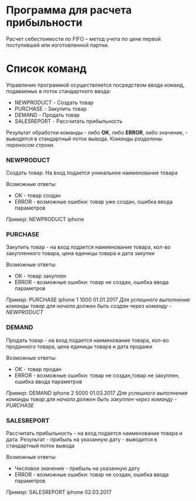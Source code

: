 # Программа для расчета прибыльности

Расчет себестоимости по FIFO – метод учета по цене первой поступившей или
изготовленной партии.

# Список команд

Управление программой осуществляется посредством ввода команд, подаваемых в поток
стандартного ввода:

- NEWPRODUCT - Создать товар
- PURCHASE - Закупить товар
- DEMAND - Продать товар
- SALESREPORT - Рассчитать прибыльность

Результат обработки команды - либо **OK**, либо **ERROR**, либо
значение, - выводятся в стандартный поток вывода.
*Команды разделены переносом строки.*

### NEWPRODUCT

Создать товар.
На вход подается уникальное
наименование товара

Возможные ответы: 
- OK - товар создан
- ERROR - возможные ошибки: товар уже создан, ошибка ввода параметров

*Пример:* NEWPRODUCT iphone

### PURCHASE 

Закупить товар - на вход подается
наименование товара, кол-во закупленного товара, цена единицы товара и дата
закупки

Возможные ответы: 
- OK - товар закуплен  
- ERROR - возможные ошибки: товар не создан, ошибка ввода параметров

*Пример:* PURCHASE iphone 1 1000 01.01.2017
*Для успешного выполнения команды товар для начала должен быть создан через команду  - NEWPRODUCT*


### DEMAND 

Продать товар - на вход подается
наименование товара, кол-во проданного товара, цена единицы товара и дата
продажи

Возможные ответы: 
- OK - товар продан  
- ERROR - возможные ошибки: товар не создан,товар не закуплен, ошибка ввода параметров

*Пример:* DEMAND iphone 2 5000 01.03.2017
*Для успешного выполнения команды товар для начала должен быть закуплен через команду  - PURCHASE*

### SALESREPORT 

Рассчитать прибыльность - на вход подается
наименование товара и дата. Результат - прибыль на указанную дату - выводится
в стандартный поток вывода

Возможные ответы: 
- Числовое значение - прибыль на указанную дату   
- ERROR - возможные ошибки: товар не создан, ошибка ввода параметров

*Пример:* SALESREPORT iphone 02.03.2017


